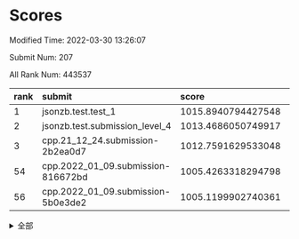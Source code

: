 # Scores

Modified Time: 2022-03-30 13:26:07

Submit Num: 207

All Rank Num: 443537

| rank |               submit               |       score        |       sigma        | pk_num |
| :--- | :--------------------------------- | :----------------- | :----------------- | :----- |
| 1    | jsonzb.test.test_1                 | 1015.8940794427548 | 0.8568951075290023 | 8569   |
| 2    | jsonzb.test.submission_level_4     | 1013.4686050749917 | 0.8261437667830652 | 8571   |
| 3    | cpp.21_12_24.submission-2b2ea0d7   | 1012.7591629533048 | 0.7861348162096956 | 8568   |
| 54   | cpp.2022_01_09.submission-816672bd | 1005.4263318294798 | 0.7286534732961761 | 8571   |
| 56   | cpp.2022_01_09.submission-5b0e3de2 | 1005.1199902740361 | 0.7171364367738172 | 8572   |


<details>
<summary>全部</summary>

| rank |                 submit                 |       score        |       sigma        | pk_num |
| :--- | :------------------------------------- | :----------------- | :----------------- | :----- |
| 1    | jsonzb.test.test_1                     | 1015.8940794427548 | 0.8568951075290023 | 8569   |
| 2    | jsonzb.test.submission_level_4         | 1013.4686050749917 | 0.8261437667830652 | 8571   |
| 3    | cpp.21_12_24.submission-2b2ea0d7       | 1012.7591629533048 | 0.7861348162096956 | 8568   |
| 4    | gobigger.level_3.submission_level_3_5  | 1011.2734661442231 | 0.7677495484541697 | 8568   |
| 5    | gobigger.level_3.submission_level_3_41 | 1011.0202652355016 | 0.7709848448853082 | 8569   |
| 6    | gobigger.level_3.submission_level_3_47 | 1010.970170640832  | 0.7519606103195343 | 8572   |
| 7    | gobigger.level_3.submission_level_3_4  | 1010.8903034952762 | 0.7704251139598449 | 8575   |
| 8    | gobigger.level_3.submission_level_3_25 | 1010.8638155676665 | 0.7793431034734759 | 8568   |
| 9    | gobigger.level_3.submission_level_3_33 | 1010.7447413176089 | 0.7663193657379036 | 8572   |
| 10   | gobigger.level_3.submission_level_3_22 | 1010.7197332398841 | 0.7841047898918617 | 8570   |
| 11   | gobigger.level_3.submission_level_3_11 | 1010.5391086379547 | 0.7601684035985153 | 8570   |
| 12   | gobigger.level_3.submission_level_3_15 | 1010.4986430140185 | 0.748272005153527  | 8570   |
| 13   | gobigger.level_3.submission_level_3_26 | 1010.4708666387033 | 0.7648791891649792 | 8573   |
| 14   | gobigger.level_3.submission_level_3_0  | 1010.3839743087684 | 0.8001212341913027 | 8568   |
| 15   | gobigger.level_3.submission_level_3_32 | 1010.3715594697115 | 0.7564079109278181 | 8577   |
| 16   | gobigger.level_3.submission_level_3_31 | 1010.2983793752765 | 0.7493614579811304 | 8571   |
| 17   | gobigger.level_3.submission_level_3_37 | 1010.2833088683321 | 0.7406921621220283 | 8571   |
| 18   | gobigger.level_3.submission_level_3_39 | 1010.2484226804158 | 0.7493138781671428 | 8567   |
| 19   | gobigger.level_3.submission_level_3_13 | 1010.2468825263502 | 0.7592132759927384 | 8572   |
| 20   | gobigger.level_3.submission_level_3_38 | 1010.1932132637851 | 0.7654512015016561 | 8571   |
| 21   | gobigger.level_3.submission_level_3_1  | 1010.1564617400574 | 0.7477326039147001 | 8571   |
| 22   | gobigger.level_3.submission_level_3_17 | 1010.0364325576924 | 0.747552800477537  | 8571   |
| 23   | gobigger.level_3.submission_level_3_2  | 1010.0037504110356 | 0.7906060937519938 | 8570   |
| 24   | gobigger.level_3.submission_level_3_7  | 1009.9986491851434 | 0.7532714598545058 | 8572   |
| 25   | gobigger.level_3.submission_level_3_43 | 1009.9874730663611 | 0.7424780706134713 | 8572   |
| 26   | gobigger.level_3.submission_level_3_35 | 1009.9677512858077 | 0.7553473200082609 | 8568   |
| 27   | gobigger.level_3.submission_level_3_18 | 1009.9272369335866 | 0.7520217232888231 | 8573   |
| 28   | gobigger.level_3.submission_level_3_8  | 1009.6565640219811 | 0.740748731148681  | 8571   |
| 29   | gobigger.level_3.submission_level_3_40 | 1009.6126571817738 | 0.7751429988432128 | 8569   |
| 30   | gobigger.level_3.submission_level_3_21 | 1009.6114530433475 | 0.74770644958243   | 8565   |
| 31   | gobigger.level_3.submission_level_3_24 | 1009.5995977732031 | 0.7420573235229666 | 8566   |
| 32   | gobigger.level_3.submission_level_3_14 | 1009.5688722523084 | 0.757030186903378  | 8573   |
| 33   | gobigger.level_3.submission_level_3_34 | 1009.5045501526458 | 0.751603619511146  | 8574   |
| 34   | gobigger.level_3.submission_level_3_10 | 1009.4992465667456 | 0.7562504268359731 | 8575   |
| 35   | gobigger.level_3.submission_level_3_49 | 1009.4748965151363 | 0.7465603797666245 | 8579   |
| 36   | gobigger.level_3.submission_level_3_19 | 1009.4702839392957 | 0.7381310802060034 | 8565   |
| 37   | gobigger.level_3.submission_level_3_46 | 1009.4425765420406 | 0.7509550613388569 | 8575   |
| 38   | gobigger.level_3.submission_level_3_28 | 1009.4395568010085 | 0.7696184087792736 | 8569   |
| 39   | gobigger.level_3.submission_level_3_29 | 1009.2749241314955 | 0.7541984306471252 | 8573   |
| 40   | gobigger.level_3.submission_level_3_20 | 1009.2357141360048 | 0.7369758417976005 | 8570   |
| 41   | gobigger.level_3.submission_level_3_42 | 1009.2303999943952 | 0.7744761348328884 | 8572   |
| 42   | gobigger.level_3.submission_level_3_6  | 1009.1683788879084 | 0.7486729866650155 | 8567   |
| 43   | gobigger.level_3.submission_level_3_45 | 1009.0757724263505 | 0.7603404300264291 | 8571   |
| 44   | gobigger.level_3.submission_level_3_44 | 1009.0533514455695 | 0.7428278856442913 | 8571   |
| 45   | gobigger.level_3.submission_level_3_36 | 1009.0382895403972 | 0.7406741582614955 | 8571   |
| 46   | gobigger.level_3.submission_level_3_27 | 1008.9732628903811 | 0.7313995497551399 | 8565   |
| 47   | gobigger.level_3.submission_level_3_48 | 1008.9660689530436 | 0.7417348488104946 | 8570   |
| 48   | gobigger.level_3.submission_level_3_16 | 1008.9227033176439 | 0.754048538167924  | 8569   |
| 49   | gobigger.level_3.submission_level_3_3  | 1008.8656480934962 | 0.7677557006099585 | 8569   |
| 50   | gobigger.level_3.submission_level_3_9  | 1008.7379046562153 | 0.7684841603614286 | 8574   |
| 51   | gobigger.level_3.submission_level_3_30 | 1008.6509265396176 | 0.7305345992185972 | 8572   |
| 52   | gobigger.level_3.submission_level_3_12 | 1008.6317380964492 | 0.7373544688049988 | 8569   |
| 53   | gobigger.level_3.submission_level_3_23 | 1008.1828754164248 | 0.7384321454131288 | 8569   |
| 54   | cpp.2022_01_09.submission-816672bd     | 1005.4263318294798 | 0.7286534732961761 | 8571   |
| 55   | gobigger.level_1.submission_level_1_20 | 1005.372048064836  | 0.7159361606909564 | 8571   |
| 56   | cpp.2022_01_09.submission-5b0e3de2     | 1005.1199902740361 | 0.7171364367738172 | 8572   |
| 57   | gobigger.level_1.submission_level_1_31 | 1004.7933608515156 | 0.7131373354569226 | 8572   |
| 58   | gobigger.level_1.submission_level_1_29 | 1004.4477568975428 | 0.7272905034950558 | 8571   |
| 59   | gobigger.level_1.submission_level_1_8  | 1004.2282639017376 | 0.7341527383123719 | 8573   |
| 60   | gobigger.level_1.submission_level_1_4  | 1004.0992170802233 | 0.7002373785245634 | 8568   |
| 61   | gobigger.level_1.submission_level_1_10 | 1004.0225087704263 | 0.712336234921604  | 8571   |
| 62   | gobigger.level_1.submission_level_1_15 | 1004.0000018917684 | 0.7118057829180474 | 8567   |
| 63   | gobigger.level_1.submission_level_1_9  | 1003.9615078659548 | 0.7172418973738202 | 8574   |
| 64   | gobigger.level_1.submission_level_1_7  | 1003.9465265698296 | 0.7185405439147219 | 8569   |
| 65   | gobigger.level_1.submission_level_1_11 | 1003.945683979371  | 0.710122035213522  | 8569   |
| 66   | gobigger.level_1.submission_level_1_41 | 1003.9140763094284 | 0.7133292870538855 | 8571   |
| 67   | gobigger.level_1.submission_level_1_1  | 1003.9088112362602 | 0.7272853467110354 | 8569   |
| 68   | gobigger.level_1.submission_level_1_27 | 1003.9037648832491 | 0.7220897474614777 | 8571   |
| 69   | gobigger.level_1.submission_level_1_12 | 1003.8077565550421 | 0.7158972313696648 | 8571   |
| 70   | gobigger.level_1.submission_level_1_37 | 1003.7222013826499 | 0.7127120958527966 | 8579   |
| 71   | gobigger.level_1.submission_level_1_18 | 1003.5975667795143 | 0.7145219934442937 | 8569   |
| 72   | gobigger.level_1.submission_level_1_39 | 1003.5560224395384 | 0.7147453490905719 | 8572   |
| 73   | gobigger.level_1.submission_level_1_48 | 1003.5051809625971 | 0.7149525435969083 | 8571   |
| 74   | gobigger.level_1.submission_level_1_5  | 1003.4783277381205 | 0.7190992174558478 | 8570   |
| 75   | gobigger.level_1.submission_level_1_46 | 1003.4567234972017 | 0.7256716789102268 | 8569   |
| 76   | gobigger.level_1.submission_level_1_2  | 1003.4049216617135 | 0.7132161857621515 | 8571   |
| 77   | gobigger.level_1.submission_level_1_26 | 1003.3942673051725 | 0.7132424732476788 | 8572   |
| 78   | gobigger.level_1.submission_level_1_38 | 1003.3895448647697 | 0.7168953109254995 | 8570   |
| 79   | gobigger.level_1.submission_level_1_33 | 1003.3768275975391 | 0.7132120047974307 | 8575   |
| 80   | gobigger.level_1.submission_level_1_14 | 1003.3176583364009 | 0.717982288668095  | 8573   |
| 81   | gobigger.level_1.submission_level_1_23 | 1003.2685304384081 | 0.7211430954266765 | 8566   |
| 82   | gobigger.level_1.submission_level_1_44 | 1003.2468547961118 | 0.7233262409960673 | 8571   |
| 83   | gobigger.level_1.submission_level_1_17 | 1003.2455893967264 | 0.7036355811570483 | 8570   |
| 84   | gobigger.level_1.submission_level_1_34 | 1003.2422613988637 | 0.7235634564476672 | 8570   |
| 85   | gobigger.level_1.submission_level_1_0  | 1003.2272855838294 | 0.7221680474529816 | 8571   |
| 86   | gobigger.level_1.submission_level_1_28 | 1003.2245703517203 | 0.7143418470580069 | 8570   |
| 87   | gobigger.level_1.submission_level_1_16 | 1003.131002626917  | 0.7142963703248638 | 8573   |
| 88   | gobigger.level_1.submission_level_1_40 | 1003.1251318686037 | 0.7155940293520177 | 8569   |
| 89   | gobigger.level_1.submission_level_1_36 | 1002.9909639634805 | 0.7276616857235807 | 8571   |
| 90   | gobigger.level_1.submission_level_1_3  | 1002.977181161589  | 0.7093046481299577 | 8571   |
| 91   | gobigger.level_1.submission_level_1_24 | 1002.8587273454469 | 0.6997179311498988 | 8575   |
| 92   | gobigger.level_1.submission_level_1_13 | 1002.7944596069568 | 0.7245248292277042 | 8573   |
| 93   | gobigger.level_1.submission_level_1_49 | 1002.7857815889645 | 0.713113522744302  | 8572   |
| 94   | gobigger.level_1.submission_level_1_42 | 1002.7525030440794 | 0.707544739972773  | 8571   |
| 95   | gobigger.level_1.submission_level_1_43 | 1002.6904606041343 | 0.7092740665394363 | 8573   |
| 96   | gobigger.level_1.submission_level_1_21 | 1002.6628654437017 | 0.7176265130075277 | 8570   |
| 97   | gobigger.level_1.submission_level_1_19 | 1002.5848355009599 | 0.7111227526628138 | 8566   |
| 98   | gobigger.level_1.submission_level_1_30 | 1002.5027438714584 | 0.7135970182215496 | 8570   |
| 99   | gobigger.level_1.submission_level_1_25 | 1002.4029809090304 | 0.7217002246435903 | 8570   |
| 100  | gobigger.level_1.submission_level_1_47 | 1002.375680417748  | 0.7103032917632305 | 8572   |
| 101  | gobigger.level_1.submission_level_1_22 | 1002.3085732981173 | 0.7142040119468176 | 8567   |
| 102  | gobigger.level_1.submission_level_1_45 | 1002.1961972710235 | 0.7126342440682379 | 8567   |
| 103  | gobigger.level_1.submission_level_1_32 | 1002.1953115960167 | 0.7072959822036058 | 8567   |
| 104  | gobigger.level_1.submission_level_1_6  | 1001.9989113100933 | 0.7064526678454608 | 8568   |
| 105  | gobigger.level_1.submission_level_1_35 | 1001.5598323738371 | 0.7116383225497969 | 8571   |
| 106  | gobigger.random.submission_random_44   | 997.1808557197588  | 0.7169193843371438 | 8575   |
| 107  | gobigger.random.submission_random_12   | 996.9731423838443  | 0.7063230710949342 | 8574   |
| 108  | gobigger.random.submission_random_18   | 996.758899637263   | 0.7067936807286676 | 8563   |
| 109  | gobigger.random.submission_random_49   | 996.6214433642548  | 0.70823449164884   | 8569   |
| 110  | gobigger.random.submission_random_17   | 996.516262799818   | 0.7110010234616211 | 8570   |
| 111  | gobigger.random.submission_random_30   | 996.3984064875202  | 0.7125072498452751 | 8573   |
| 112  | gobigger.random.submission_random_39   | 996.3342868431199  | 0.7189789598263612 | 8570   |
| 113  | gobigger.random.submission_random_15   | 996.3338918621386  | 0.7020368204257296 | 8576   |
| 114  | gobigger.random.submission_random_47   | 996.329752387724   | 0.7134156390359142 | 8575   |
| 115  | gobigger.random.submission_random_41   | 996.3206036370174  | 0.6990232498372528 | 8573   |
| 116  | gobigger.random.submission_random_21   | 996.3006262440306  | 0.7143395427616571 | 8567   |
| 117  | gobigger.random.submission_random_7    | 996.299541094522   | 0.7071583668458244 | 8574   |
| 118  | gobigger.random.submission_random_27   | 996.26345247942    | 0.7226029641746821 | 8567   |
| 119  | gobigger.random.submission_random_14   | 996.2564941553683  | 0.7108259435932647 | 8568   |
| 120  | gobigger.random.submission_random_37   | 996.2367854156342  | 0.695367951633016  | 8567   |
| 121  | gobigger.random.submission_random_29   | 996.1362435987292  | 0.6968411350985678 | 8569   |
| 122  | gobigger.random.submission_random_26   | 996.1341355876694  | 0.7223047851858659 | 8568   |
| 123  | gobigger.random.submission_random_35   | 996.1291123802185  | 0.7221865459929417 | 8570   |
| 124  | gobigger.random.submission_random_20   | 996.1099528628271  | 0.7149471044935032 | 8571   |
| 125  | gobigger.random.submission_random_8    | 996.0411085738281  | 0.7184235002559951 | 8568   |
| 126  | gobigger.random.submission_random_22   | 995.949002802846   | 0.7162172371167237 | 8567   |
| 127  | gobigger.random.submission_random_4    | 995.8725919553118  | 0.7255032547587744 | 8568   |
| 128  | gobigger.random.submission_random_1    | 995.8678892545372  | 0.7110960141778319 | 8575   |
| 129  | gobigger.random.submission_random_2    | 995.8541716433368  | 0.7125906239037219 | 8572   |
| 130  | gobigger.random.submission_random_6    | 995.7969730895185  | 0.7200278790750022 | 8571   |
| 131  | gobigger.random.submission_random_25   | 995.7878764995469  | 0.7214759804368399 | 8569   |
| 132  | gobigger.random.submission_random_43   | 995.7760468139531  | 0.718337795116683  | 8567   |
| 133  | gobigger.random.submission_random_36   | 995.7707155131117  | 0.7127285530851312 | 8572   |
| 134  | gobigger.random.submission_random_9    | 995.7638856711602  | 0.7166139501294034 | 8574   |
| 135  | gobigger.random.submission_random_23   | 995.7476061530386  | 0.7138800486135836 | 8568   |
| 136  | gobigger.random.submission_random_34   | 995.7459548582506  | 0.7214746551014084 | 8568   |
| 137  | gobigger.random.submission_random_32   | 995.7300482266177  | 0.6978296616003301 | 8572   |
| 138  | gobigger.random.submission_random_16   | 995.6571459116337  | 0.6990688707225614 | 8567   |
| 139  | gobigger.random.submission_random_45   | 995.6474374745331  | 0.7077754504622243 | 8573   |
| 140  | gobigger.random.submission_random_31   | 995.596724184238   | 0.713057363065044  | 8574   |
| 141  | gobigger.random.submission_random_5    | 995.5741345053287  | 0.7134180500836771 | 8573   |
| 142  | gobigger.random.submission_random_38   | 995.5653091398711  | 0.7196673068315854 | 8569   |
| 143  | gobigger.random.submission_random_10   | 995.4958152163124  | 0.7137323866740511 | 8572   |
| 144  | gobigger.random.submission_random_33   | 995.4032774056238  | 0.7115373740575653 | 8572   |
| 145  | gobigger.random.submission_random_42   | 995.4006786030917  | 0.7117884562400232 | 8570   |
| 146  | gobigger.random.submission_random_11   | 995.3626806082145  | 0.7043474381725344 | 8571   |
| 147  | gobigger.random.submission_random_19   | 995.353290694945   | 0.7016243019716448 | 8574   |
| 148  | gobigger.random.submission_random_24   | 995.3088396172054  | 0.7169879055950102 | 8572   |
| 149  | gobigger.random.submission_random_0    | 995.293149028461   | 0.7028826050186564 | 8570   |
| 150  | gobigger.random.submission_random_40   | 995.2060379432779  | 0.7073546113571114 | 8568   |
| 151  | gobigger.random.submission_random_46   | 995.1948582386298  | 0.7153828646808191 | 8572   |
| 152  | gobigger.random.submission_random_13   | 995.12080078348    | 0.7063876580401331 | 8568   |
| 153  | gobigger.random.submission_random_48   | 994.9861091193169  | 0.7129325514259461 | 8577   |
| 154  | gobigger.random.submission_random_3    | 994.6677436391158  | 0.7136507328156791 | 8570   |
| 155  | gobigger.level_2.submission_level_2_13 | 994.4491451293064  | 0.7268233285792179 | 8574   |
| 156  | gobigger.level_2.submission_level_2_46 | 994.2831784950165  | 0.7200899799965655 | 8575   |
| 157  | gobigger.random.submission_random_28   | 994.1527662724992  | 0.7088011378273694 | 8566   |
| 158  | gobigger.level_2.submission_level_2_1  | 994.0720597681934  | 0.7374396600306541 | 8574   |
| 159  | gobigger.level_2.submission_level_2_30 | 994.059263808031   | 0.7446952277185387 | 8575   |
| 160  | gobigger.level_2.submission_level_2_19 | 993.7360302615189  | 0.7296167218703813 | 8570   |
| 161  | gobigger.level_2.submission_level_2_45 | 993.666478711049   | 0.7428674573597073 | 8568   |
| 162  | gobigger.level_2.submission_level_2_42 | 993.6435862871493  | 0.7329558684927072 | 8571   |
| 163  | gobigger.level_2.submission_level_2_48 | 993.4427845169611  | 0.7215692702130507 | 8573   |
| 164  | gobigger.level_2.submission_level_2_41 | 993.4300516987985  | 0.7354709499111568 | 8575   |
| 165  | gobigger.level_2.submission_level_2_33 | 993.3536185278756  | 0.7383657560376186 | 8574   |
| 166  | gobigger.level_2.submission_level_2_47 | 993.1596865633733  | 0.7421973170981154 | 8570   |
| 167  | gobigger.level_2.submission_level_2_36 | 993.1011716889187  | 0.7334030751571057 | 8567   |
| 168  | gobigger.level_2.submission_level_2_28 | 993.0969606485078  | 0.7295067172486254 | 8570   |
| 169  | gobigger.level_2.submission_level_2_8  | 993.085457727368   | 0.7303760205755567 | 8574   |
| 170  | gobigger.level_2.submission_level_2_20 | 992.90767012179    | 0.7393688441633426 | 8574   |
| 171  | gobigger.level_2.submission_level_2_44 | 992.8535118236572  | 0.7291323368686191 | 8571   |
| 172  | gobigger.level_2.submission_level_2_34 | 992.7370240266863  | 0.7319063935704456 | 8570   |
| 173  | gobigger.level_2.submission_level_2_7  | 992.6926022787692  | 0.7261817198914636 | 8567   |
| 174  | gobigger.level_2.submission_level_2_39 | 992.6631494070514  | 0.7312474102339263 | 8566   |
| 175  | gobigger.level_2.submission_level_2_9  | 992.5209066048118  | 0.7225963278998441 | 8570   |
| 176  | gobigger.level_2.submission_level_2_5  | 992.3783510260297  | 0.7310856045288234 | 8571   |
| 177  | gobigger.level_2.submission_level_2_27 | 992.3538291694309  | 0.7515786657444913 | 8575   |
| 178  | gobigger.level_2.submission_level_2_24 | 992.3253835091622  | 0.743653780678167  | 8572   |
| 179  | gobigger.level_2.submission_level_2_32 | 992.3117515602243  | 0.7289163779563858 | 8572   |
| 180  | gobigger.level_2.submission_level_2_12 | 992.2765075794358  | 0.7305321255023771 | 8571   |
| 181  | gobigger.level_2.submission_level_2_17 | 992.2718921835003  | 0.7279010957867832 | 8571   |
| 182  | gobigger.level_2.submission_level_2_23 | 992.2102803138469  | 0.7445238833149382 | 8571   |
| 183  | gobigger.level_2.submission_level_2_49 | 992.199161618248   | 0.7418525262966147 | 8573   |
| 184  | gobigger.level_2.submission_level_2_38 | 992.1818236346547  | 0.7625050595776701 | 8569   |
| 185  | gobigger.level_2.submission_level_2_26 | 992.1574369450533  | 0.747596053579616  | 8570   |
| 186  | gobigger.level_2.submission_level_2_6  | 992.117307765959   | 0.748460210693874  | 8572   |
| 187  | gobigger.level_2.submission_level_2_18 | 992.0779828622448  | 0.7387720950414803 | 8574   |
| 188  | gobigger.level_2.submission_level_2_3  | 992.0547895584833  | 0.7524382258229424 | 8568   |
| 189  | gobigger.level_2.submission_level_2_43 | 991.9814060499853  | 0.7295394102497562 | 8574   |
| 190  | gobigger.level_2.submission_level_2_0  | 991.9380877667627  | 0.7530335717317277 | 8567   |
| 191  | gobigger.level_2.submission_level_2_25 | 991.8298792667075  | 0.7454355554346894 | 8573   |
| 192  | gobigger.level_2.submission_level_2_11 | 991.7781463460542  | 0.7566647003739395 | 8571   |
| 193  | gobigger.level_2.submission_level_2_2  | 991.7761662526003  | 0.7463776191717564 | 8572   |
| 194  | gobigger.level_2.submission_level_2_37 | 991.775727842388   | 0.7518127887091849 | 8572   |
| 195  | gobigger.level_2.submission_level_2_15 | 991.7662840846041  | 0.7416497052752228 | 8574   |
| 196  | gobigger.level_2.submission_level_2_22 | 991.7525066339952  | 0.753501274648102  | 8568   |
| 197  | gobigger.level_2.submission_level_2_31 | 991.6766912589665  | 0.75152711007592   | 8569   |
| 198  | gobigger.level_2.submission_level_2_29 | 991.670905003059   | 0.75802762727624   | 8572   |
| 199  | gobigger.level_2.submission_level_2_35 | 991.5604578263284  | 0.7228330041407711 | 8572   |
| 200  | gobigger.level_2.submission_level_2_10 | 991.4013883402758  | 0.743155612133325  | 8571   |
| 201  | gobigger.level_2.submission_level_2_4  | 991.2844793858064  | 0.7552388481636018 | 8568   |
| 202  | gobigger.level_2.submission_level_2_21 | 991.2655509108396  | 0.7342331618080299 | 8566   |
| 203  | gobigger.level_2.submission_level_2_40 | 991.2367289267895  | 0.7657043372741686 | 8572   |
| 204  | gobigger.level_2.submission_level_2_16 | 991.1094368208261  | 0.7603789213018448 | 8573   |
| 205  | gobigger.level_2.submission_level_2_14 | 990.36794626996    | 0.7766386626165762 | 8572   |
| 206  | gobigger.none.submission_none_0        | 976.8210517961375  | 1.3604040114003793 | 8569   |
| 207  | gobigger.none.submission_none_1        | 975.2731746577176  | 1.5542841607040312 | 8574   |

</details>